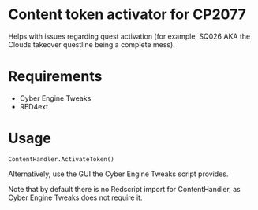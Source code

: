 # Content token activator for CP2077

Helps with issues regarding quest activation (for example, SQ026 AKA the Clouds takeover questline being a complete mess).

# Requirements

- Cyber Engine Tweaks
- RED4ext

# Usage

```
ContentHandler.ActivateToken()
```

Alternatively, use the GUI the Cyber Engine Tweaks script provides.

Note that by default there is no Redscript import for ContentHandler, as Cyber Engine Tweaks does not require it.